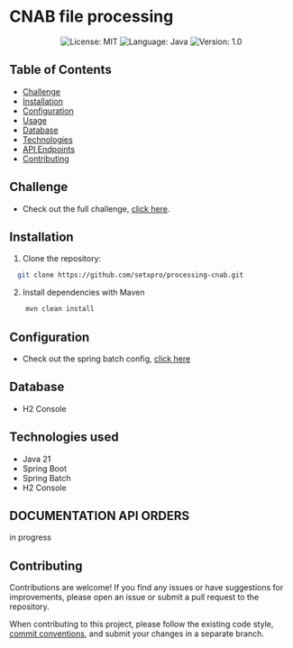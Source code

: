 # CNAB file processing

<p align="center">

  <img alt="License: MIT" src="https://img.shields.io/badge/license-MIT-%2304D361">
  <img alt="Language: Java" src="https://img.shields.io/badge/language-java-green">
  <img alt="Version: 1.0" src="https://img.shields.io/badge/version-1.0-yellowgreen">

</p>



## Table of Contents

- [Challenge](./CHALLENGE.md)
- [Installation](#installation)
- [Configuration](#configuration)
- [Usage](#usage)
- [Database](#database)
- [Technologies](#technologies-used)
- [API Endpoints](#documentation-api-orders)
- [Contributing](#contributing)


## Challenge
- Check out the full challenge, [click here](./PROBLEM.md).

## Installation

1. Clone the repository:

```bash
  git clone https://github.com/setxpro/processing-cnab.git
```

2. Install dependencies with Maven

```bash 
    mvn clean install
```

## Configuration
 - Check out the spring batch config, [click here](./src/main/java/com/github/setxpro/processing_cnab/BatchConfig.java)

## Database
- H2 Console

## Technologies used

* Java 21
* Spring Boot
* Spring Batch
* H2 Console

## DOCUMENTATION API ORDERS

in progress


## Contributing

Contributions are welcome! If you find any issues or have suggestions for improvements, please open an issue or submit a pull request to the repository.

When contributing to this project, please follow the existing code style, [commit conventions](https://github.com/iuricode/padroes-de-commits), and submit your changes in a separate branch.